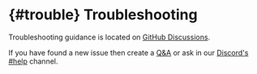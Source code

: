 # {#trouble} Troubleshooting

Troubleshooting guidance is located on [GitHub Discussions](https://github.com/reach-sh/reach-lang/discussions/). 

If you have found a new issue then create a [Q&A](https://github.com/reach-sh/reach-lang/discussions/new) or ask in our [Discord's #help](https://discord.com/channels/628402598663290882/749639931399241792) channel.